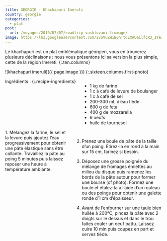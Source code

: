 ```yaml
---
title: GEORGIE - Khachapuri Imeruli
country: georgie
categories:
  - plat
post:
  url: /voyages/2019/07/07/roadtrip-vashlovani-fromage/
image: https://lh3.googleusercontent.com/2vSVuZWiB0hTt6LXAUeilfcR3_IYeIy06G9pXqni2jx7iIuU93JQuQYciOR57lxNzHjrL0fjrgRjagdQO49_9k9vxXi7_OhE3c2EMFAxV9hdIMoiVi94TKda4efheKmgrrb371bwToDZjstiTmhamaQ8ZCdriiuKKYGCf2BiAuWuEO-dguxeEIDVKMXp9swVgTy68Md14MCiaNDwxFWeQ1fVy8evXHoyQ2HhZhZRhaLXbXIE9zvSYWMAoDeYSqskAE99hU-4mB2zTsEhn6w4e5KQ_kJShk23aExNAE7auYjA87AG6LhJ07bMb7vJyGz-u1puUpMzij4m6DIHhJWsRZJ6RzMN2saXXJ4MjIDEvzheU1HoYUghVtpY3Ho8JGiH71diOPcgHTBKUtKI4z5_DbTv5AZYILT7udVQn5uiqP9Xnn2W3qfwr220r3EQAkclHxWaTEYp4vLFJMRSSR1GNRJb5kfIutmaKGbjFMuyDSEr4_SxkTrQHMV5wt6cIxa5VemOWuNdNZyqhLA34u7oindju3MuIyQcPBUgGXcZbLI0-Y9tkUygUdUeLQVb5nuW-L741rk-vq_xFuY_MaPrz1J38yQlYof9BEjf8JWIsLce2G_0kaCOP-FybK3VkjTZ1KfZAbTKqBAzE3Jz071KrYCPflxeXrxyC3F89ldRKRCa90o4cHU3-C9zGG1Ab8jqrFgO61_XTpOJswV9m86yE8bI4vj67CXz90C9j2ZONJpaPNDe=w900
---
```


Le khachapuri est un plat emblématique géorgien, vous en trouverez plusieurs déclinaisons : nous vous présentons ici sa version la plus simple, cette de la région Imereti.
{:.ten.columns}

<!--fin extrait-->

![khachapuri imeruli]({{ page.image }})
{:.sixteen.columns.first-photo}

<div class="four columns" markdown="1">
Ingrédients :
{:.recipe-ingredients}

- 1 kg de farine
- 1 c à café de levure de boulanger
- 1 c à café de sel
- 200-300 mL d’eau tiède
- 600 g de feta
- 400 g de mozzarella
- 6 oeufs
- huile de tournesol
</div>

<div class="ten columns" markdown="1">
1. Mélangez la farine, le sel et la levure puis ajoutez l’eau progressivement pour obtenir une pâte élastique sans être collante. Travaillez la pâte au poing 5 minutes puis laissez reposer une heure à température ambiante.

2. Prenez une boule de pâte de la taille d’un poing. Étirez-la en rond à la main sur 15 cm, farinez si besoin.

3. Déposez une grosse poignée du mélange de fromages émiettés au milieu du disque puis ramenez les bords de la pâte autour pour former une bourse (cf photo). Formez une boule et étalez-la à l’aide d’un rouleau ou des poings pour obtenir une galette ronde d’1 cm d’épaisseur.

4. Avant de l’enfourner sur une taule bien huilée à 200°C, pincez la pâte avec 2 doigts sur le dessus et dans le trou faites couler un oeuf battu. Laissez cuire 10 min puis coupez en part et servez tiède.
</div>
